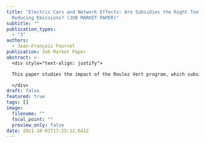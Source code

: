 ```yaml
---
title: "Electric Cars and Network Effects: Are Subsidies the Right Tool for
  Reducing Emissions? (JOB MARKET PAPER)"
subtitle: ""
publication_types:
  - "3"
authors:
  - Jean-François Fournel
publication: Job Market Paper
abstract: >-
  <div style="text-align: justify">

  This paper studies the impact of the Roulez Vert program, which subsidized new purchases of electric vehicles in the province of Quebec, Canada. I study the impact of the program on sales, firms' pricing behavior, and charging station deployment, and estimate the cost of avoiding carbon emissions or replacing traditional vehicles with electric ones using subsidies. To evaluate the impact of the program, I rely on a structural model in which demand follows a nested logit specification and supply is determined by multi-product firms competing on prices. I augment the model to incorporate charging station deployment. Specifically, I allow for county-level governments to choose where and how many stations to install in their region to provide charging capacity to EV owners. I find that the program explains 45.7% of electric vehicle sales and 27.7% of charging stations installed between 2012 and 2018. I estimate an average abatement cost of $1,345 and a marginal abatement cost of $1,541 per ton of CO<sub>2</sub>, well above conventional estimates of the social cost of carbon emissions. Part of the reason behind these high estimated costs is that 62.1% of the additional electric vehicle sales originated from consumers that would have chosen the outside option if no subsidy was available, suggesting that the policy did not target the right consumers.

  </div>
draft: false
featured: true
tags: []
image:
  filename: ""
  focal_point: ""
  preview_only: false
date: 2021-10-01T17:25:12.641Z
---
```

